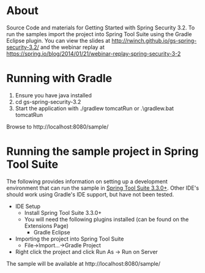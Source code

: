 About
=================

Source Code and materials for Getting Started with Spring Security 3.2. To run the samples import the project into Spring Tool Suite using the Gradle Eclipse plugin. You can view the slides at http://rwinch.github.io/gs-spring-security-3.2/ and the webinar replay at https://spring.io/blog/2014/01/21/webinar-replay-spring-security-3-2

Running with Gradle
======================

1. Ensure you have java installed
2. cd gs-spring-security-3.2
3. Start the application with ./gradlew tomcatRun or .\gradlew.bat tomcatRun

Browse to http://localhost:8080/sample/

Running the sample project in Spring Tool Suite
==================

The following provides information on setting up a development environment that can run the sample in [Spring Tool Suite 3.3.0+](http://www.springsource.org/sts). Other IDE's should work using Gradle's IDE support, but have not been tested.

* IDE Setup
  * Install Spring Tool Suite 3.3.0+
  * You will need the following plugins installed (can be found on the Extensions Page)
	* Gradle Eclipse
* Importing the project into Spring Tool Suite
  * File->Import...->Gradle Project
* Right click the project and click Run As -> Run on Server

The sample will be available at http://localhost:8080/sample/
